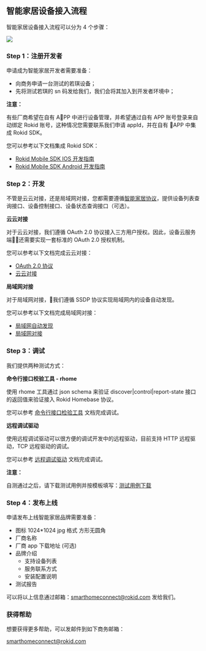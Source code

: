 ## 智能家居设备接入流程

智能家居设备接入流程可以分为 4 个步骤：

![](https://s.rokidcdn.com/homebase/upload/ByGeJ4PTG.jpg)

### Step 1：注册开发者

申请成为智能家居开发者需要准备：

- 向商务申请一台测试的若琪设备；
- 先将测试若琪的 sn 码发给我们，我们会将其加入到开发者环境中；

**注意：**

有些厂商希望在自有 APP 中进行设备管理，并希望通过自有 APP 账号登录来自动绑定 Rokid 账号，这种情况您需要联系我们申请 appId，并在自有 APP 中集成 Rokid SDK。

您可以参考以下文档集成 Rokid SDK：

- [Rokid Mobile SDK IOS 开发指南](https://rokid.github.io/mobile-sdk-ios-docs)
- [Rokid Mobile SDK Android 开发指南](https://rokid.github.io/mobile-sdk-android-docs)

### Step 2：开发

不管是云云对接，还是局域网对接，您都需要遵循[智能家居协议](v2/message-reference.html)，提供设备列表查询接口、设备控制接口、设备状态查询接口（可选）。

**云云对接**

对于云云对接，我们遵循 OAuth 2.0 协议接入三方用户授权。因此，设备云服务端还需要实现一套标准的 OAuth 2.0 授权机制。

您可以参考以下文档完成云云对接：

- [OAuth 2.0 协议](connect/rfc6749.html)
- [云云对接](connect/cloud-to-cloud.md)

**局域网对接**

对于局域网对接，我们遵循 SSDP 协议实现局域网内的设备自动发现。

您可以参考以下文档完成局域网对接：

- [局域网自动发现](connect/ssdp-auto-discovery.html)
- [局域网对接](connect/via-lan.md)

### Step 3：调试

我们提供两种测试方式：

**命令行接口校验工具 - rhome**

使用 rhome 工具通过 json schema 来验证 discover|control|report-state 接口的返回值来验证接入 Rokid Homebase 协议。

您可以参考 [命令行接口检验工具](tools/rhome.html) 文档完成调试。

**远程调试驱动**

使用远程调试驱动可以很方便的调试开发中的远程驱动，目前支持 HTTP 远程驱动，TCP 远程驱动的调试。

您可以参考 [远程调试驱动](tools/developer-driver.html) 文档完成调试。

**注意：**

自测通过之后，请下载测试用例并按模板填写：[测试用例下载](https://s.rokidcdn.com/homebase/upload/HkOw4tzcf.xlsx)

### Step 4：发布上线

申请发布上线智能家居品牌需要准备：

* 图标 1024*1024 jpg 格式 方形无圆角
* 厂商名称
* 厂商 app 下载地址 (可选)
* 品牌介绍
    * 支持设备列表
    * 服务联系方式
    * 安装配置说明
* 测试报告

可以将以上信息通过邮箱：[smarthomeconnect@rokid.com](mailto:smarthomeconnect@rokid.com) 发给我们。

### 获得帮助

想要获得更多帮助，可以发邮件到如下商务邮箱：

[smarthomeconnect@rokid.com](mailto:smarthomeconnect@rokid.com)